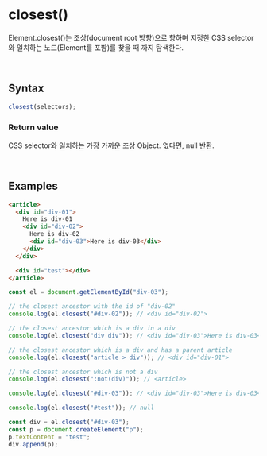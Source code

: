 # closest()
Element.closest()는 조상(document root 방향)으로 향하며 지정한 CSS selector와 일치하는 노드(Element를 포함)를 찾을 때 까지 탐색한다. 

<br/>

## Syntax
```javascript
closest(selectors);
```

### Return value
CSS selector와 일치하는 가장 가까운 조상 Object. 없다면, null 반환.

<br/>

## Examples
```html
<article>
  <div id="div-01">
    Here is div-01
    <div id="div-02">
      Here is div-02
      <div id="div-03">Here is div-03</div>
    </div>
  </div>

  <div id="test"></div>
</article>
```

```javascript
const el = document.getElementById("div-03");

// the closest ancestor with the id of "div-02"
console.log(el.closest("#div-02")); // <div id="div-02">

// the closest ancestor which is a div in a div
console.log(el.closest("div div")); // <div id="div-03">Here is div-03</div>

// the closest ancestor which is a div and has a parent article
console.log(el.closest("article > div")); // <div id="div-01">

// the closest ancestor which is not a div
console.log(el.closest(":not(div)")); // <article>

console.log(el.closest("#div-03")); // <div id="div-03">Here is div-03</div>

console.log(el.closest("#test")); // null

const div = el.closest("#div-03");
const p = document.createElement("p");
p.textContent = "test";
div.append(p);
```